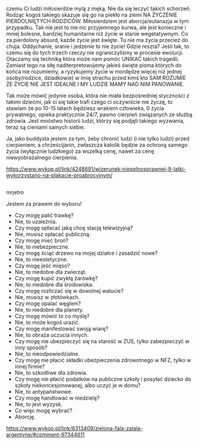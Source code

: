 czemu Ci ludzi miłosierdzie mylą z męką.
Nie da się leczyć takich schorzeń. Rodząc kogoś takiego skazuje się go na piekło na ziemi NA ŻYCZENIE PIERDOLNIĘTYCH RODZICÓW. Miłosierdziem jest aborcja/eutanazja w tym przypadku.
Tak nie jest to nie nic przyjemnego kurwa, ale jest konieczne i mniej bolesne, bardziej humanitarne niż życie w stanie wegetatywnym. Co za pierdolony absurd, każde życie jest święte. Tu nie ma życia przecież do chuja. Oddychanie, sranie i jedzenie to nie życie! Gdzie reszta? Jeśli tak, to czemu się do tych trzech rzeczy nie ograniczyliśmy w procesie ewolucji.
Otaczamy się techniką która może nam pomóc UNIKAĆ takich tragedii. Zamiast tego na siłę naditerpretowujemy jakieś święte pisma których do końca nie rozumiemy, a ryzykujemy życie w mordędze więcej niż jednej osoby(rodzice, dziadkowie) w imię strachu przed kimś kto SAM ROZUMIE ŻE ŻYCIE NIE JEST IDEALNE I MY LUDZIE MAMY NAD NIM PANOWANIE.

Tak może mówić jedynie osoba, która nie miała bezpośredniej styczności z takimi dziećmi, jak ci się takie trafi czego ci oczywiście nie życzę, to stawiam że po 10-15 latach będziesz wrakiem człowieka, 0 życia prywatnego, opieka praktycznie 24/7, pasmo cierpień związanych ze służbą zdrowia. Jest mnóstwo historii ludzi, którzy się podjęli takiego wyzwania, teraz są cieniami samych siebie.

Ja, jako buddysta jestem za tym, żeby chronić ludzi (i nie tylko ludzi) przed cierpieniem, a chrześcijanin, zwłaszcza katolik będzie za ochroną samego życia (wyłącznie ludzkiego) za wszelką cenę, nawet za cenę niewyobrażalnego cierpienia.

https://www.wykop.pl/link/4248691/wizerunek-niepelnosprawnej-9-latki-wykorzystano-na-plakacie-proabrocyjnym/

##

mrjetro

Jestem za prawem do wyboru!

- Czy mogę palić trawkę?
- Nie, to uzależnia.
- Czy mogę opłacać jaką chcę stację telewizyjną?
- Nie, musisz opłacać publiczną.
- Czy mogę mieć broń?
- Nie, to niebezpieczne.
- Czy mogę ściąć drzewo na mojej działce i zasadzić nowe?
- Nie, to nieestetyczne.
- Czy mogę jeść mięso?
- Nie, to niedobre dla zwierząt.
- Czy mogę kupić zwykłą żarówkę?
- Nie, to niedobre dla środowiska.
- Czy mogę rozliczać się w dowolnej walucie?
- Nie, musisz w złotówkach.
- Czy mogę opalać węglem?
- Nie, to niedobre dla planety.
- Czy mogę mówić to co myślę?
- Nie, to może kogoś urazić.
- Czy mogę manifestować swoją wiarę?
- Nie, to obraża uczucia innych.
- Czy mogę nie ubezpieczyć się na starość w ZUS, tylko zabezpieczyć w inny sposób?
- Nie, to nieodpowiedzialne.
- Czy mogę nie płacić składki ubezpieczenia zdrowotnego w NFZ, tylko w innej firmie?
- Nie, to szkodliwe dla zdrowia.
- Czy mogę nie płacić podatków na publiczne szkoły i posyłać dziecko do szkoły niekoncesjonowanej, albo uczyć je w domu?
- Nie, to antypaństwowe.
- Czy mogę handlować w niedzielę?
- Nie, to jest wyzysk.
- Co więc mogę wybrać?
- Aborcję.

https://www.wykop.pl/link/6313409/zielona-fala-zalala-argentyne/#comment-97344611
